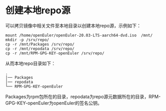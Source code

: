 # 创建本地repo源<a name="ZH-CN_TOPIC_0229622699"></a>

可以拷贝镜像中相关文件至本地目录以创建本地repo源，示例如下：

```
mount /home/openEuler/openEuler-20.03-LTS-aarch64-dvd.iso  /mnt/
mkdir -p /srv/repo/
cp -r /mnt/Packages /srv/repo/
cp -r /mnt/repodata /srv/repo/
cp -r /mnt/RPM-GPG-KEY-openEuler /srv/repo/
```

从而本地repo目录如下：

```
.
│── Packages
│── repodata
└── RPM-GPG-KEY-openEuler
```

Packages为rpm包所在的目录，repodata为repo源元数据所在的目录，RPM-GPG-KEY-openEuler为openEuler的签名公钥。


